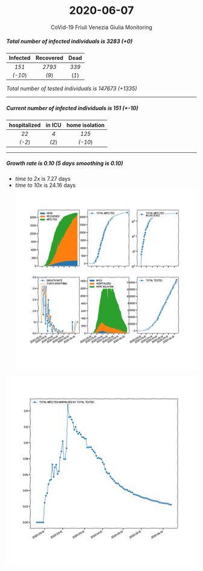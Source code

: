 <div align='center'>

# 2020-06-07
CoVid-19 Friuli Venezia Giulia Monitoring
</div>

##### Total number of infected individuals is 3283 (+0)
Infected | Recovered | Dead
:---: | :---: | :---:
*151* | *2793* | *339*
*(-10*) | *(9*) | (*1*)

*Total number of tested individuals is 147673 (+1335)*
***
##### Current number of infected individuals is 151 (+-10)
hospitalized | in ICU | home isolation
:---: | :---: | :---:
*22* |*4* |*125*
*(-2*) |*(2*) |*(-10*)
***
##### Growth rate is 0.10 (5 days smoothing is 0.10)
- *time to 2x* is 7.27 days
- *time to 10x* is 24.16 days
![stats][stats]

![infected_normalized][infected_normalized]

[stats]: stats_FriuliVeneziaGiulia.png
[infected_normalized]: infected_normalized_FriuliVeneziaGiulia.png
